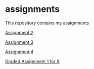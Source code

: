 # assignments
This repository contains my assignments 

[Assignment 2](https://github.com/kevinn12/assignments/blob/master/assignment2.ipynb)

[Assignment 3](https://github.com/kevinn12/assignments/blob/master/Assignment3%20Final.ipynb)

[Assignment 4](https://github.com/kevinn12/assignments/blob/master/assignment4.ipynb)

[Graded Assignment 1 for R](https://github.com/kevinn12/assignments/blob/master/Graded_assignment1%20(R1).ipynb)
